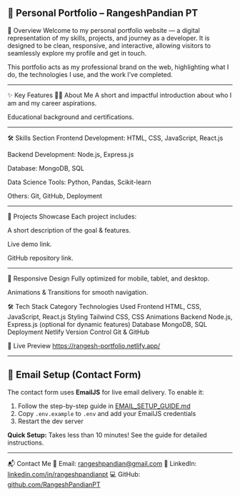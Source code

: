 ## 🌟 Personal Portfolio – RangeshPandian PT




📌 Overview
Welcome to my personal portfolio website — a digital representation of my skills, projects, and journey as a developer.
It is designed to be clean, responsive, and interactive, allowing visitors to seamlessly explore my profile and get in touch.

This portfolio acts as my professional brand on the web, highlighting what I do, the technologies I use, and the work I’ve completed.

---

✨ Key Features
🧑‍💼 About Me
A short and impactful introduction about who I am and my career aspirations.

Educational background and certifications.

---

🛠 Skills Section
Frontend Development: HTML, CSS, JavaScript, React.js

Backend Development: Node.js, Express.js

Database: MongoDB, SQL

Data Science Tools: Python, Pandas, Scikit-learn

Others: Git, GitHub, Deployment

---

📂 Projects Showcase
Each project includes:

A short description of the goal & features.

Live demo link.

GitHub repository link.

---

📱 Responsive Design
Fully optimized for mobile, tablet, and desktop.

Animations & Transitions for smooth navigation.

🛠️ Tech Stack
Category	Technologies Used
Frontend	HTML, CSS, JavaScript, React.js
Styling	Tailwind CSS, CSS Animations
Backend	Node.js, Express.js (optional for dynamic features)
Database	MongoDB, SQL
Deployment	Netlify
Version Control	Git & GitHub

🚀 Live Preview
https://rangesh-portfolio.netlify.app/

---

## 📧 Email Setup (Contact Form)

The contact form uses **EmailJS** for live email delivery. To enable it:

1. Follow the step-by-step guide in [EMAIL_SETUP_GUIDE.md](./EMAIL_SETUP_GUIDE.md)
2. Copy `.env.example` to `.env` and add your EmailJS credentials
3. Restart the dev server

**Quick Setup:** Takes less than 10 minutes! See the guide for detailed instructions.

---


📬 Contact Me
💌 Email: rangeshpandian@gmail.com
🔗 LinkedIn: [linkedin.com/in/rangeshpandianpt](https://www.linkedin.com/in/rangeshpandian-pt-428b04325/)
💻 GitHub: [github.com/RangeshPandianPT](https://github.com/RangeshPandianPT)
